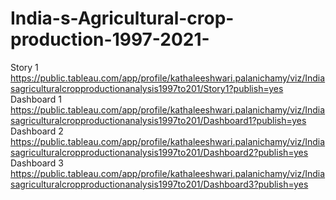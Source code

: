 # India-s-Agricultural-crop-production-1997-2021-
Story 1 
https://public.tableau.com/app/profile/kathaleeshwari.palanichamy/viz/Indiasagriculturalcropproductionanalysis1997to201/Story1?publish=yes
Dashboard 1
https://public.tableau.com/app/profile/kathaleeshwari.palanichamy/viz/Indiasagriculturalcropproductionanalysis1997to201/Dashboard1?publish=yes
Dashboard 2
https://public.tableau.com/app/profile/kathaleeshwari.palanichamy/viz/Indiasagriculturalcropproductionanalysis1997to201/Dashboard2?publish=yes
Dashboard 3
https://public.tableau.com/app/profile/kathaleeshwari.palanichamy/viz/Indiasagriculturalcropproductionanalysis1997to201/Dashboard3?publish=yes
